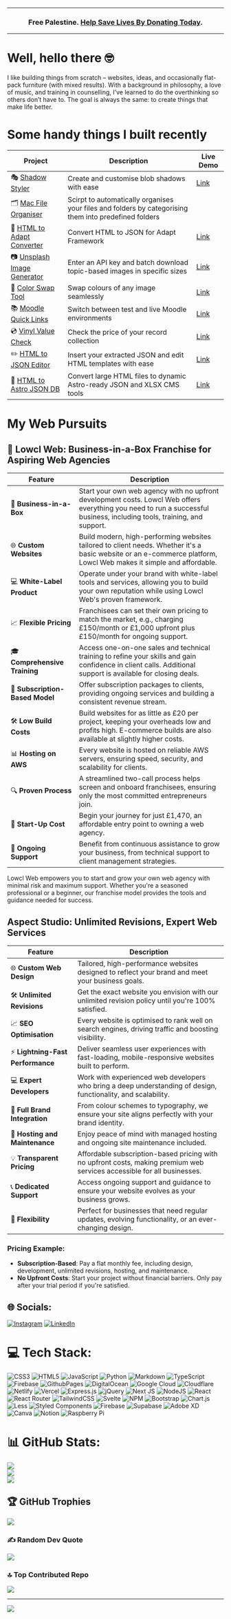 ***
<div align="center">
<h3> Free Palestine. <a href="https://www.map.org.uk/?form=FUNFXHDCJPK"> Help Save Lives By Donating Today</a>.</h3>
</div>

***


# Well, hello there 🤓


I like building things from scratch – websites, ideas, and occasionally flat-pack furniture (with mixed results). With a background in philosophy, a love of music, and training in counselling, I’ve learned to do the overthinking so others don’t have to. The goal is always the same: to create things that make life better.

# Some handy things I built recently

| Project | Description | Live Demo |
|---------|-------------|-----------|
| 🎭 [Shadow Styler](https://github.com/jschof1/shadow-styler) | Create and customise blob shadows with ease | [Link](https://shadow-styler.netlify.app) |
| 🗂️ [Mac File Organiser](https://github.com/jschof1/organise-my-mac/) | Scirpt to automatically organises your files and folders by categorising them into predefined folders |
| 📄 [HTML to Adapt Converter](https://github.com/jschof1/html-to-adapt) | Convert HTML to JSON for Adapt Framework | [Link](https://jschof1.github.io/html-to-adapt/) |
| 📷 [Unsplash Image Generator](https://github.com/jschof1/unsplash-image-gen) | Enter an API key and batch download topic-based images in specific sizes | [Link](https://unsplash-image-gen.netlify.app) |
| 🎨 [Color Swap Tool](https://github.com/jschof1/color-swap-tool) | Swap colours of any image seamlessly | [Link](https://app.netlify.com/sites/color-swap/overview) |
| 📚 [Moodle Quick Links](https://github.com/jschof1/moodle-quick-links) | Switch between test and live Moodle environments | [Link](https://local-quick-links.netlify.app) |
| 💿 [Vinyl Value Check](https://github.com/jschof1/VinylValueCheck) | Check the price of your record collection | [Link](https://vinyl-value.netlify.app) |
| ✏️ [HTML to JSON Editor](https://github.com/jschof1/html-to-json) | Insert your extracted JSON and edit HTML templates with ease | [Link](https://html-to-json.netlify.app) |
| 🌟 [HTML to Astro JSON DB](https://github.com/jschof1/html-to-astro-json-db) | Convert large HTML files to dynamic Astro-ready JSON and XLSX CMS tools | [Link](https://html-to-astro-json-db.netlify.app) |

# My Web Pursuits 

## 📍 Lowcl Web: Business-in-a-Box Franchise for Aspiring Web Agencies

| Feature | Description |
|---------|-------------|
| 💼 **Business-in-a-Box** | Start your own web agency with no upfront development costs. Lowcl Web offers everything you need to run a successful business, including tools, training, and support. |
| 🌐 **Custom Websites** | Build modern, high-performing websites tailored to client needs. Whether it's a basic website or an e-commerce platform, Lowcl Web makes it simple and affordable. |
| 💻 **White-Label Product** | Operate under your brand with white-label tools and services, allowing you to build your own reputation while using Lowcl Web's proven framework. |
| 📈 **Flexible Pricing** | Franchisees can set their own pricing to match the market, e.g., charging £150/month or £1,000 upfront plus £150/month for ongoing support. |
| 🎓 **Comprehensive Training** | Access one-on-one sales and technical training to refine your skills and gain confidence in client calls. Additional support is available for closing deals. |
| 🔄 **Subscription-Based Model** | Offer subscription packages to clients, providing ongoing services and building a consistent revenue stream. |
| 🛠️ **Low Build Costs** | Build websites for as little as £20 per project, keeping your overheads low and profits high. E-commerce builds are also available at slightly higher costs. |
| 📊 **Hosting on AWS** | Every website is hosted on reliable AWS servers, ensuring speed, security, and scalability for clients. |
| 🔍 **Proven Process** | A streamlined two-call process helps screen and onboard franchisees, ensuring only the most committed entrepreneurs join. |
| 🚀 **Start-Up Cost** | Begin your journey for just £1,470, an affordable entry point to owning a web agency. |
| 🤝 **Ongoing Support** | Benefit from continuous assistance to grow your business, from technical support to client management strategies. |

Lowcl Web empowers you to start and grow your own web agency with minimal risk and maximum support. Whether you're a seasoned professional or a beginner, our franchise model provides the tools and guidance needed for success.

## Aspect Studio: Unlimited Revisions, Expert Web Services

| Feature | Description |
|---------|-------------|
| 🌐 **Custom Web Design** | Tailored, high-performance websites designed to reflect your brand and meet your business goals. |
| 🛠️ **Unlimited Revisions** | Get the exact website you envision with our unlimited revision policy until you're 100% satisfied. |
| 📈 **SEO Optimisation** | Every website is optimised to rank well on search engines, driving traffic and boosting visibility. |
| ⚡ **Lightning-Fast Performance** | Deliver seamless user experiences with fast-loading, mobile-responsive websites built to perform. |
| 💻 **Expert Developers** | Work with experienced web developers who bring a deep understanding of design, functionality, and scalability. |
| 🎨 **Full Brand Integration** | From colour schemes to typography, we ensure your site aligns perfectly with your brand identity. |
| 💾 **Hosting and Maintenance** | Enjoy peace of mind with managed hosting and ongoing site maintenance included. |
| 💡 **Transparent Pricing** | Affordable subscription-based pricing with no upfront costs, making premium web services accessible for all businesses. |
| 📞 **Dedicated Support** | Access ongoing support and guidance to ensure your website evolves as your business grows. |
| 🔄 **Flexibility** | Perfect for businesses that need regular updates, evolving functionality, or an ever-changing design. |

### Pricing Example:
- **Subscription-Based**: Pay a flat monthly fee, including design, development, unlimited revisions, hosting, and maintenance.
- **No Upfront Costs**: Start your project without financial barriers. Only pay after your trial period if you're satisfied.

## 🌐 Socials:
[![Instagram](https://img.shields.io/badge/Instagram-%23E4405F.svg?logo=Instagram&logoColor=white)](https://instagram.com/https://www.instagram.com/aspectstudiouk/) [![LinkedIn](https://img.shields.io/badge/LinkedIn-%230077B5.svg?logo=linkedin&logoColor=white)](https://linkedin.com/in/https://www.linkedin.com/in/jack-schofield-developer/) 

# 💻 Tech Stack:
![CSS3](https://img.shields.io/badge/css3-%231572B6.svg?style=for-the-badge&logo=css3&logoColor=white) ![HTML5](https://img.shields.io/badge/html5-%23E34F26.svg?style=for-the-badge&logo=html5&logoColor=white) ![JavaScript](https://img.shields.io/badge/javascript-%23323330.svg?style=for-the-badge&logo=javascript&logoColor=%23F7DF1E) ![Python](https://img.shields.io/badge/python-3670A0?style=for-the-badge&logo=python&logoColor=ffdd54) ![Markdown](https://img.shields.io/badge/markdown-%23000000.svg?style=for-the-badge&logo=markdown&logoColor=white) ![TypeScript](https://img.shields.io/badge/typescript-%23007ACC.svg?style=for-the-badge&logo=typescript&logoColor=white) ![Firebase](https://img.shields.io/badge/firebase-%23039BE5.svg?style=for-the-badge&logo=firebase) ![GithubPages](https://img.shields.io/badge/github%20pages-121013?style=for-the-badge&logo=github&logoColor=white) ![DigitalOcean](https://img.shields.io/badge/DigitalOcean-%230167ff.svg?style=for-the-badge&logo=digitalOcean&logoColor=white) ![Google Cloud](https://img.shields.io/badge/GoogleCloud-%234285F4.svg?style=for-the-badge&logo=google-cloud&logoColor=white) ![Cloudflare](https://img.shields.io/badge/Cloudflare-F38020?style=for-the-badge&logo=Cloudflare&logoColor=white) ![Netlify](https://img.shields.io/badge/netlify-%23000000.svg?style=for-the-badge&logo=netlify&logoColor=#00C7B7) ![Vercel](https://img.shields.io/badge/vercel-%23000000.svg?style=for-the-badge&logo=vercel&logoColor=white) ![Express.js](https://img.shields.io/badge/express.js-%23404d59.svg?style=for-the-badge&logo=express&logoColor=%2361DAFB) ![jQuery](https://img.shields.io/badge/jquery-%230769AD.svg?style=for-the-badge&logo=jquery&logoColor=white) ![Next JS](https://img.shields.io/badge/Next-black?style=for-the-badge&logo=next.js&logoColor=white) ![NodeJS](https://img.shields.io/badge/node.js-6DA55F?style=for-the-badge&logo=node.js&logoColor=white) ![React](https://img.shields.io/badge/react-%2320232a.svg?style=for-the-badge&logo=react&logoColor=%2361DAFB) ![React Router](https://img.shields.io/badge/React_Router-CA4245?style=for-the-badge&logo=react-router&logoColor=white) ![TailwindCSS](https://img.shields.io/badge/tailwindcss-%2338B2AC.svg?style=for-the-badge&logo=tailwind-css&logoColor=white) ![Svelte](https://img.shields.io/badge/svelte-%23f1413d.svg?style=for-the-badge&logo=svelte&logoColor=white) ![NPM](https://img.shields.io/badge/NPM-%23CB3837.svg?style=for-the-badge&logo=npm&logoColor=white) ![Bootstrap](https://img.shields.io/badge/bootstrap-%238511FA.svg?style=for-the-badge&logo=bootstrap&logoColor=white) ![Chart.js](https://img.shields.io/badge/chart.js-F5788D.svg?style=for-the-badge&logo=chart.js&logoColor=white) ![Less](https://img.shields.io/badge/less-2B4C80?style=for-the-badge&logo=less&logoColor=white) ![Styled Components](https://img.shields.io/badge/styled--components-DB7093?style=for-the-badge&logo=styled-components&logoColor=white) ![Firebase](https://img.shields.io/badge/Firebase-039BE5?style=for-the-badge&logo=Firebase&logoColor=white) ![Supabase](https://img.shields.io/badge/Supabase-3ECF8E?style=for-the-badge&logo=supabase&logoColor=white) ![Adobe XD](https://img.shields.io/badge/Adobe%20XD-470137?style=for-the-badge&logo=Adobe%20XD&logoColor=#FF61F6) ![Canva](https://img.shields.io/badge/Canva-%2300C4CC.svg?style=for-the-badge&logo=Canva&logoColor=white) ![Notion](https://img.shields.io/badge/Notion-%23000000.svg?style=for-the-badge&logo=notion&logoColor=white) ![Raspberry Pi](https://img.shields.io/badge/-RaspberryPi-C51A4A?style=for-the-badge&logo=Raspberry-Pi)
# 📊 GitHub Stats:
![](https://github-readme-stats.vercel.app/api?username=jschof1&theme=dark&hide_border=true&include_all_commits=false&count_private=false)<br/>
![](https://github-readme-streak-stats.herokuapp.com/?user=jschof1&theme=dark&hide_border=true)<br/>
![](https://github-readme-stats.vercel.app/api/top-langs/?username=jschof1&theme=dark&hide_border=true&include_all_commits=false&count_private=false&layout=compact)

## 🏆 GitHub Trophies
![](https://github-profile-trophy.vercel.app/?username=jschof1&theme=discord&no-frame=false&no-bg=false&margin-w=4)

### ✍️ Random Dev Quote
![](https://quotes-github-readme.vercel.app/api?type=horizontal&theme=radical)

### 🔝 Top Contributed Repo
![](https://github-contributor-stats.vercel.app/api?username=jschof1&limit=5&theme=dark&combine_all_yearly_contributions=true)

---
[![](https://visitcount.itsvg.in/api?id=jschof1&icon=0&color=0)](https://visitcount.itsvg.in)

<!-- Proudly created with GPRM ( https://gprm.itsvg.in ) -->
